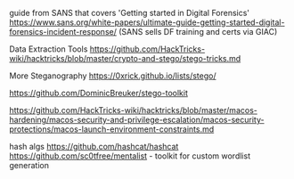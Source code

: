 
guide from SANS that covers 'Getting started in Digital Forensics'
https://www.sans.org/white-papers/ultimate-guide-getting-started-digital-forensics-incident-response/
(SANS sells DF training and certs via GIAC)

Data Extraction Tools
https://github.com/HackTricks-wiki/hacktricks/blob/master/crypto-and-stego/stego-tricks.md

More Steganography
https://0xrick.github.io/lists/stego/

https://github.com/DominicBreuker/stego-toolkit

https://github.com/HackTricks-wiki/hacktricks/blob/master/macos-hardening/macos-security-and-privilege-escalation/macos-security-protections/macos-launch-environment-constraints.md


hash algs
https://github.com/hashcat/hashcat 
https://github.com/sc0tfree/mentalist - toolkit for custom wordlist generation